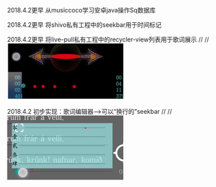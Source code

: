 2018.4.2更早 从musiccoco学习安卓java操作Sq数据库

2018.4.2更早 将shivo私有工程中的seekbar用于时间标记

2018.4.2更早 将live-pull私有工程中的recycler-view列表用于歌词展示
//        //![image](https://github.com/KnIfER/wangyi-Lyric-Parser/raw/master/screenshots/schivo-seekbar.gif)  
  
2018.4.2 初步实现：歌词编辑器——>可以“换行的”seekbar
//        //![image](https://github.com/KnIfER/wangyi-Lyric-Parser/raw/master/screenshots/multi-seekbar-as-one.gif)  
